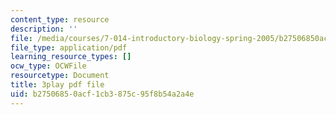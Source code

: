 ```yaml
---
content_type: resource
description: ''
file: /media/courses/7-014-introductory-biology-spring-2005/b27506850acf1cb3875c95f8b54a2a4e_kAN_eTW_ig0.pdf
file_type: application/pdf
learning_resource_types: []
ocw_type: OCWFile
resourcetype: Document
title: 3play pdf file
uid: b2750685-0acf-1cb3-875c-95f8b54a2a4e
---
```

